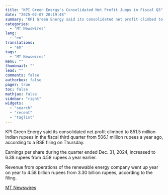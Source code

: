 ```yaml
---
title: "KPI Green Energy's Consolidated Net Profit Jumps in Fiscal Q3"
date: "2025-02-07 20:19:48"
summary: "KPI Green Energy said its consolidated net profit climbed to 851.5 million Indian rupees in the fiscal third quarter from 506.1 million rupees a year ago, according to a BSE filing on Thursday. Earnings per share during the quarter ended Dec. 31, 2024, increased to 6.38 rupees from 4.58 rupees..."
categories:
  - "MT Newswires"
lang:
  - "en"
translations:
  - "en"
tags:
  - "MT Newswires"
menu: ""
thumbnail: ""
lead: ""
comments: false
authorbox: false
pager: true
toc: false
mathjax: false
sidebar: "right"
widgets:
  - "search"
  - "recent"
  - "taglist"
---
```


KPI Green Energy said its consolidated net profit climbed to 851.5 million Indian rupees in the fiscal third quarter from 506.1 million rupees a year ago, according to a BSE filing on Thursday.

Earnings per share during the quarter ended Dec. 31, 2024, increased to 6.38 rupees from 4.58 rupees a year earlier.

Revenue from operations of the renewable energy company went up year on year to 4.58 billion rupees from 3.30 billion rupees, according to the filing.

[MT Newswires](https://www.tradingview.com/news/mtnewswires.com:20250207:G2465190:0/)
